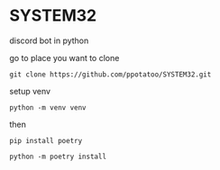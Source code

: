 # SYSTEM32
discord bot in python

go to place you want to clone

```
git clone https://github.com/ppotatoo/SYSTEM32.git
```
setup venv

```
python -m venv venv
```
then
```
pip install poetry
```
```
python -m poetry install
```

